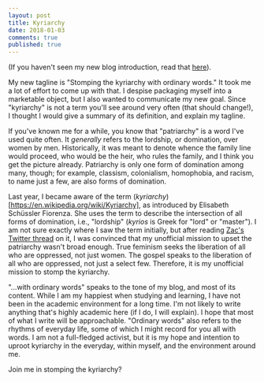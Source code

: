 ```yaml
---
layout: post
title: Kyriarchy
date: 2018-01-03
comments: true
published: true
---
```

(If you haven't seen my new blog introduction, read that [here](https://sdrp.me/2018/01/01/new-blog/)).

My new tagline is "Stomping the kyriarchy with ordinary words." It took me a lot of effort to come up with that. I despise packaging myself into a marketable object, but I also wanted to communicate my new goal. Since "kyriarchy" is not a term you'll see around very often (that should change!), I thought I would give a summary of its definition, and explain my tagline.

If you've known me for a while, you know that "patriarchy" is a word I've used quite often. It _generally_ refers to the lordship, or domination, over women by men. Historically, it was meant to denote whence the family line would proceed, who would be the heir, who rules the family, and I think you get the picture already. Patriarchy is only one form of domination among many, though; for example, classism, colonialism, homophobia, and racism, to name just a few, are also forms of domination.

Last year, I became aware of the term (_kyriarchy_)[https://en.wikipedia.org/wiki/Kyriarchy], as introduced by Elisabeth Schüssler Fiorenza. She uses the term to describe the intersection of all forms of domination, i.e., "lordship" (_kyrios_ is Greek for "lord" or "master"). I am not sure exactly where I saw the term initially, but after reading [Zac's Twitter thread](https://twitter.com/zacpoppen/status/887784928040984576) on it, I was convinced that my unofficial mission to upset the patriarchy wasn't broad enough. True feminism seeks the liberation of all who are oppressed, not just women. The gospel speaks to the liberation of all who are oppressed, not just a select few. Therefore, it is my unofficial mission to stomp the kyriarchy.

"...with ordinary words" speaks to the tone of my blog, and most of its content. While I am my happiest when studying and learning, I have not been in the academic environment for a long time. I'm not likely to write anything that's highly academic here (if I do, I will explain). I hope that most of what I write will be approachable. "Ordinary words" also refers to the rhythms of everyday life, some of which I might record for you all with words. I am not a full-fledged activist, but it is my hope and intention to uproot kyriarchy in the everyday, within myself, and the environment around me.

Join me in stomping the kyriarchy?
